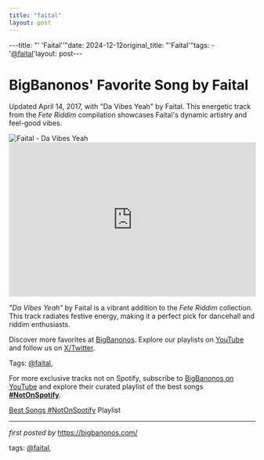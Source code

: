 ```yaml
---
title: "faital"
layout: post
---
```

---title: "' 'Faital''"date: 2024-12-12original_title: "'Faital'"tags:  - '[@faital](/tags/faital/)'layout: post---<!-- Post Title --><h1 >BigBanonos' Favorite Song by Faital</h1> <!-- Introductory Text --><p >Updated April 14, 2017, with "Da Vibes Yeah" by Faital. This energetic track from the <em>Fete Riddim</em> compilation showcases Faital's dynamic artistry and feel-good vibes.</p> <!-- Featured Image --><div > <img src="https://i.scdn.co/image/ab67616d0000b27322629c5f5f6258f9476ae353" alt="Faital - Da Vibes Yeah" /></div> <!-- YouTube Video Embed --><div > <iframe width="100%" height="315" src="https://www.youtube.com/embed/bdYQwR9xobw" title="Faital - Da Vibes Yeah [Fete Riddim] April 2017" frameborder="0" allow="accelerometer; autoplay; clipboard-write; encrypted-media; gyroscope; picture-in-picture; web-share" referrerpolicy="strict-origin-when-cross-origin" allowfullscreen></iframe></div> <!-- Song Information --><div > <p><em>"Da Vibes Yeah"</em> by Faital is a vibrant addition to the <em>Fete Riddim</em> collection. This track radiates festive energy, making it a perfect pick for dancehall and riddim enthusiasts.</p></div> <!-- Footer Links --><div > <p>Discover more favorites at <a href="https://bigbanonos.com/" target="_blank">BigBanonos</a>. Explore our playlists on <a href="https://www.youtube.com/[@BigBanonos](/tags/BigBanonos/)" target="_blank">YouTube</a> and follow us on <a href="https://x.com/bigbanonos" target="_blank">X/Twitter</a>.</p></div> <!-- Tags --><p >Tags: [@faital](/tags/faital/),</p><!--Subscribe and Playlist Links--><div>    <p>For more exclusive tracks not on Spotify, subscribe to <a href="https://www.youtube.com/[@BigBanonos](/tags/BigBanonos/)" target="_blank">BigBanonos on YouTube</a> and explore their curated playlist of the best songs <strong>[#NotOnSpotify](/tags/NotOnSpotify/)</strong>.</p>    <p><a href="https://www.youtube.com/playlist?list=PLtuNtuTatqI0kFahUCbtbfenC_ET5O_tr" target="_blank">Best Songs [#NotOnSpotify](/tags/NotOnSpotify/) Playlist<br /></a></p></div><hr /><p><em>first posted by</em> <a href="https://bigbanonos.com/" rel="noopener" target="_new">https://bigbanonos.com/</a></p><p>tags: [@faital](/tags/faital/),</p>